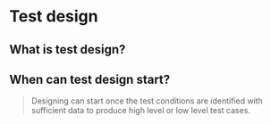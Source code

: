 # Test design

## What is test design?

## When can test design start?
> Designing can start once the test conditions are identified with sufficient data to produce high level or low level test cases.
